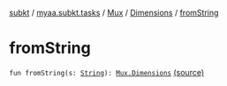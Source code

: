 [subkt](../../../index.md) / [myaa.subkt.tasks](../../index.md) / [Mux](../index.md) / [Dimensions](index.md) / [fromString](./from-string.md)

# fromString

`fun fromString(s: `[`String`](https://kotlinlang.org/api/latest/jvm/stdlib/kotlin/-string/index.html)`): `[`Mux.Dimensions`](index.md) [(source)](https://github.com/Myaamori/SubKt/blob/0.1.7/src/main/kotlin/myaa/subkt/tasks/muxtask.kt#L128)